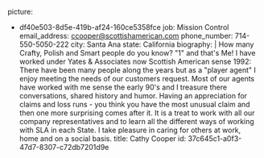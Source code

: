 picture:
  - df40e503-8d5e-419b-af24-160ce5358fce
job: Mission Control
email_address: ccooper@scottishamerican.com
phone_number: 714-550-5050-222
city: Santa Ana
state: California
biography: |
  How many Crafty, Polish and Smart people do you know? "1" and that's Me! I have worked under Yates & Associates now Scottish American sense 1992: There have been many people along the years but as a "player agent" I enjoy meeting the needs of our customers request. Most of our agents have worked with me sense the early 90's and I treasure there conversations, shared history and humor. Having an appreciation for claims and loss runs - you think you have the most unusual claim and then one more surprising comes after it. It is a treat to work with all our company representatives and to learn all the different ways of working with SLA in each State. I take pleasure in caring for others at work, home and on a social basis.
title: Cathy Cooper
id: 37c645c1-a0f3-47d7-8307-c72db7201d9e
